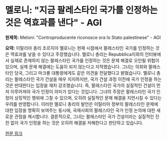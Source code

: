 # 멜로니: "지금 팔레스타인 국가를 인정하는 것은 역효과를 낸다" - AGI

**원제목:** Meloni: &quot;Controproducente riconosce ora lo Stato palestinese&quot; - AGI

**요약:** 이탈리아 총리 조르지아 멜로니는 현재 시점에서 팔레스타인 국가를 인정하는 것은 역효과를 낳을 수 있다고 주장했습니다.  멜로니 총리는 Repubblica지와의 인터뷰에서 실제로 존재하지 않는 팔레스타인 국가를 인정하는 것은 문제 해결로 오인될 위험이 있으며, 실제 문제 해결에는 도움이 되지 않는다고 지적했습니다.  그녀는 의회와 팔레스타인 당국, 그리고 마크롱 대통령에게도 같은 의견을 전달했다고 밝혔습니다.  멜로니 총리는 팔레스타인 국가 건설을 매우 지지하지만, 국가 건설 과정 이전에 국가 인정을 하는 것은 반대한다는 입장을 재차 강조했습니다.  즉, 팔레스타인 국가의 실질적인 건설이 먼저 이루어져야 국가 인정이 의미가 있다는 것입니다.  그녀의 주장은 팔레스타인 국가 인정이 상징적인 행위에 그칠 수 있으며,  오히려 실질적인 문제 해결을 지연시킬 수 있다는 우려를 반영합니다.  이러한 멜로니 총리의 발언은 이탈리아 정부의 팔레스타인 문제에 대한 입장을 명확히 보여주는 동시에,  국제사회의 팔레스타인 국가 인정 논의에 대한 새로운 관점을 제시합니다.  결론적으로, 그녀는 팔레스타인 국가 건설이라는 실질적인 진전 없이 국가 인정을 하는 것은 오히려 해결을 저해한다고 판단하고 있습니다.

[원문 링크](https://www.agi.it/politica/news/2025-07-26/gaza-israele-meloni-riconoscere-stato-palestina-controproducente-32460250/)
